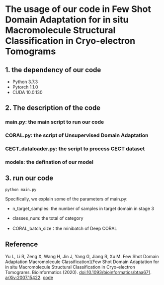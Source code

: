 # The usage of our code in Few Shot Domain Adaptation for in situ Macromolecule Structural Classification in Cryo-electron Tomograms 


## 1. the dependency of our code

* Python 3.7.3
* Pytorch 1.1.0
* CUDA 10.0.130
## 2. The description of the code

### main.py: the main script to run our code
### CORAL.py: the script of  Unsupervised Domain Adaptation
### CECT_dataloader.py: the script to process CECT dataset
### models: the defination of our model

## 3. run our code

```
python main.py
```

Specifically, we explain some of the parameters of main.py:

* n_target_samples: the number of samples in target domain in stage 3

* classes_num: the total of category

* CORAL_batch_size：the minibatch of Deep CORAL

## Reference

Yu L, Li R, Zeng X, Wang H, Jin J, Yang G, Jiang R, Xu M. Few Shot Domain Adaptation Macromolecule Classification]{Few Shot Domain Adaptation for in situ Macromolecule Structural Classification in Cryo-electron Tomograms. Bioinformatics (2020). [doi:10.1093/bioinformatics/btaa671](https://doi.org/10.1093/bioinformatics/btaa671). [arXiv:2007.15422](https://arxiv.org/abs/2007.15422). [code](https://github.com/xulabs/aitom/tree/master/aitom/classify/deep/supervised/cnn/few_shot/domain_adaptation)
